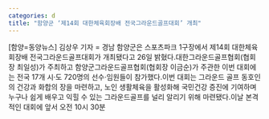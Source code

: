 ```yaml
---
categories: d
title: "함양군 ‘제14회 대한체육회장배 전국그라운드골프대회’ 개최"
---
```

[함양=동양뉴스] 김상우 기자 = 경남 함양군은 스포츠파크 1구장에서 제14회 대한체육회장배 전국그라운드골프대회가 개최됐다고 26일 밝혔다.대한그라운드골프협회(협회장 최일성)가 주최하고 함양군그라운드골프협회(협회장 이금순)가 주관한 이번 대회에는 전국 17개 시·도 720명의 선수·임원들이 참가했다.이번 대회는 그라운드 골프 동호인의 건강과 화합의 장을 마련하고, 노인 생활체육을 활성화해 국민건강 증진에 기여하며 누구나 쉽게 배우고 익힐 수 있는 그라운드골프를 널리 알리기 위해 마련됐다.이날 본격적인 대회에 앞서 오전 10시 30분